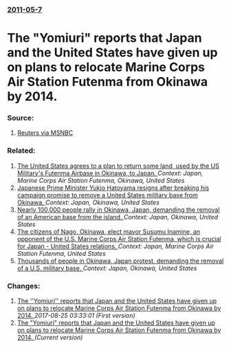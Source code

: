 ### [2011-05-7](/news/2011/05/7/index.md)

# The "Yomiuri" reports that Japan and the United States have given up on plans to relocate Marine Corps Air Station Futenma from Okinawa by 2014. 




### Source:

1. [Reuters via MSNBC](http://www.msnbc.msn.com/id/42940300)

### Related:

1. [The United States agrees to a plan to return some land, used by the US Military's Futenma Airbase in Okinawa, to Japan. ](/news/2013/04/5/the-united-states-agrees-to-a-plan-to-return-some-land-used-by-the-us-military-s-futenma-airbase-in-okinawa-to-japan.md) _Context: Japan, Marine Corps Air Station Futenma, Okinawa, United States_
2. [Japanese Prime Minister Yukio Hatoyama resigns after breaking his campaign promise to remove a United States military base from Okinawa. ](/news/2010/06/2/japanese-prime-minister-yukio-hatoyama-resigns-after-breaking-his-campaign-promise-to-remove-a-united-states-military-base-from-okinawa.md) _Context: Japan, Okinawa, United States_
3. [Nearly 100,000 people rally in Okinawa, Japan, demanding the removal of an American base from the island. ](/news/2010/04/25/nearly-100-000-people-rally-in-okinawa-japan-demanding-the-removal-of-an-american-base-from-the-island.md) _Context: Japan, Okinawa, United States_
4. [The citizens of Nago, Okinawa, elect mayor Susumu Inamine, an opponent of the U.S. Marine Corps Air Station Futenma, which is crucial for Japan - United States relations. ](/news/2010/01/24/the-citizens-of-nago-okinawa-elect-mayor-susumu-inamine-an-opponent-of-the-u-s-marine-corps-air-station-futenma-which-is-crucial-for-ja.md) _Context: Japan, Marine Corps Air Station Futenma, United States_
5. [ Thousands of people in Okinawa, Japan protest, demanding the removal of a U.S. military base. ](/news/2009/11/8/thousands-of-people-in-okinawa-japan-protest-demanding-the-removal-of-a-u-s-military-base.md) _Context: Japan, Okinawa, United States_

### Changes:

1. [The ''Yomiuri'' reports that Japan and the United States have given up on plans to relocate Marine Corps Air Station Futenma from Okinawa by 2014. ](/news/2011/05/7/the-yomiuri-reports-that-japan-and-the-united-states-have-given-up-on-plans-to-relocate-marine-corps-air-station-futenma-from-okinawa-by.md) _2017-08-25 03:33:01 (First version)_
1. [The "Yomiuri" reports that Japan and the United States have given up on plans to relocate Marine Corps Air Station Futenma from Okinawa by 2014. ](/news/2011/05/7/the-yomiuri-reports-that-japan-and-the-united-states-have-given-up-on-plans-to-relocate-marine-corps-air-station-futenma-from-okinawa-by-2.md) _(Current version)_

